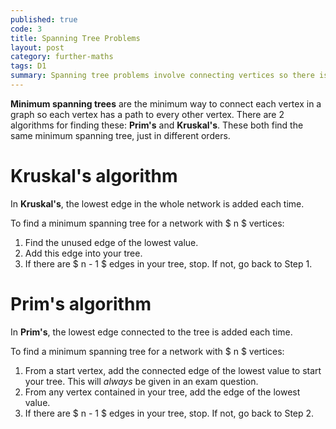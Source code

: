 ```yaml
---
published: true
code: 3
title: Spanning Tree Problems
layout: post
category: further-maths
tags: D1
summary: Spanning tree problems involve connecting vertices so there is a path between all the vertices.
---
```

**Minimum spanning trees** are the minimum way to connect each vertex in a graph so each vertex has a path to every other vertex. There are 2 algorithms for finding these: **Prim's** and **Kruskal's**. These both find the same minimum spanning tree, just in different orders.

# Kruskal's algorithm

In **Kruskal's**, the lowest edge in the whole network is added each time.

To find a minimum spanning tree for a network with $ n $ vertices:

1. Find the unused edge of the lowest value.
2. Add this edge into your tree.
3. If there are $ n - 1 $ edges in your tree, stop. If not, go back to Step 1.

# Prim's algorithm

In **Prim's**, the lowest edge connected to the tree is added each time.

To find a minimum spanning tree for a network with $ n $ vertices:

1. From a start vertex, add the connected edge of the lowest value to start your tree. This will *always* be given in an exam question.
2. From any vertex contained in your tree, add the edge of the lowest value.
3. If there are $ n - 1 $ edges in your tree, stop. If not, go back to Step 2.